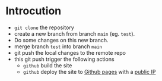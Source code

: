 [//]: #(Reference)
[prj_deployed_ep]: https://abelgacem.github.io/project/
[url_jekyll]:      https://jekyllrb.com
[url_githubpages]: https://pages.github.com

# Introcution

- `git clone` the repository
- create a new branch from branch `main` (eg. `test`).
- Do some changes on this new branch.
- merge branch `test` into branch `main`
- git push the local changes to the remote repo
- this git push trigger the following actions
  - `github` build the site
  - `github` deploy the site to [Github pages][url_githubpages] with a [public IP][prj_deployed_ep]

